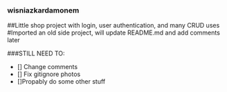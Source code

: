 ### wisniazkardamonem
##Little shop project with login, user authentication, and many CRUD uses
#Imported an old side project, will update README.md and add comments later



###STILL NEED TO:
- [] Change comments
- [] Fix gitignore photos
- []Propably do some other stuff

